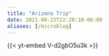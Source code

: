 ```yaml
---
title: "Arizona Trip"
date: 2021-08-22T22:28:18-06:00
aliases: [/microblog]
---
```

{{< yt-embed V-d2gbO5u3k  >}}
